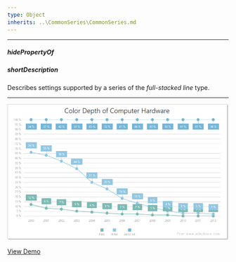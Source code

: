 ```yaml
---
type: Object
inherits: ..\CommonSeries\CommonSeries.md
---
```

---
##### hidePropertyOf

##### shortDescription
Describes settings supported by a series of the *full-stacked line* type.

---
![DevExtreme HTML5 Charts FullStackedLineSeriesType](/images/ChartJS/FullStackedLine.png)

<a href="http://js.devexpress.com/Demos/WidgetsGallery/#demo/chartschartslineandpointseriesline/" class="button orange small fix-width-155" style="margin-right: 20px;" target="_blank">View Demo</a>